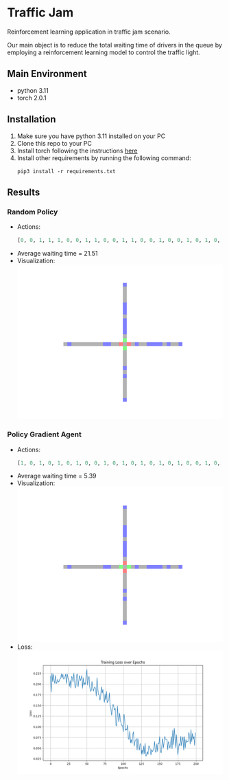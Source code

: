 # Traffic Jam
Reinforcement learning application in traffic jam scenario.

Our main object is to reduce the total waiting time of drivers in the queue by employing a reinforcement learning model to control the traffic light.

## Main Environment
- python 3.11
- torch 2.0.1

## Installation
1. Make sure you have python 3.11 installed on your PC
2. Clone this repo to your PC
3. Install torch following the instructions [here](https://pytorch.org/get-started/locally/)
4. Install other requirements by running the following command:
    ```shell
    pip3 install -r requirements.txt
    ```

## Results
### Random Policy
- Actions: 
    ```python
    [0, 0, 1, 1, 1, 0, 0, 1, 1, 0, 0, 1, 1, 0, 0, 1, 0, 0, 1, 0, 1, 0, 0, 0, 0, 0, 0, 1, 1, 1, 0, 1, 1, 0, 1, 0, 0, 0, 0, 0, 1, 0, 1, 1, 0, 0, 0, 0, 0, 0, 0, 0, 1, 0, 0, 0, 1, 0, 1, 1, 0, 1, 1, 1, 0, 1, 1, 0, 0, 0, 0, 0, 1, 1, 0, 0, 0, 1, 0, 0, 0, 0, 1, 1, 1, 0, 1, 1, 0, 1, 1, 0, 1, 0, 1, 1, 1, 1, 0, 1]
    ```
- Average waiting time = 21.51
- Visualization:
  ![Random Policy](docs/random_policy.gif)

### Policy Gradient Agent
- Actions: 
  ```python
  [1, 0, 1, 0, 1, 0, 1, 0, 0, 1, 0, 1, 0, 1, 0, 1, 0, 1, 0, 0, 1, 0, 0, 1, 0, 1, 0, 0, 0, 1, 0, 1, 1, 0, 1, 0, 1, 0, 1, 0, 1, 0, 1, 0, 1, 0, 1, 0, 1, 0, 1, 0, 1, 0, 1, 0, 1, 0, 1, 0, 1, 0, 1, 0, 0, 1, 0, 1, 0, 0, 0, 0, 1, 0, 1, 0, 1, 0, 0, 1, 0, 1, 0, 0, 1, 0, 1, 0, 1, 0, 1, 0, 1, 0, 1, 0, 1, 0, 1, 0]
  ```
- Average waiting time = 5.39
- Visualization:
  ![Policy Gradient Agent](docs/policy_gradient_agent.gif)
- Loss:
  ![Loss](docs/pg_training_loss_plot.png)